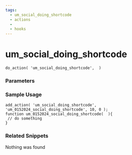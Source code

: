 ```yaml
---
tags: 
  - um_social_doing_shortcode
  - actions
  - 
  - hooks
---
```

# um\_social\_doing\_shortcode

``` php:no-line-numbers
do_action( 'um_social_doing_shortcode',  )
```
<div class='hook-sep'></div>

### Parameters

<div class='hook-sep'></div>



### Sample Usage

``` php:no-line-numbers
add_action( 'um_social_doing_shortcode', 'um_0152024_social_doing_shortcode', 10, 0 );
function um_0152024_social_doing_shortcode(  ){
 // do something
}
```
<div class='hook-sep'></div>



### Related Snippets

Nothing was found

